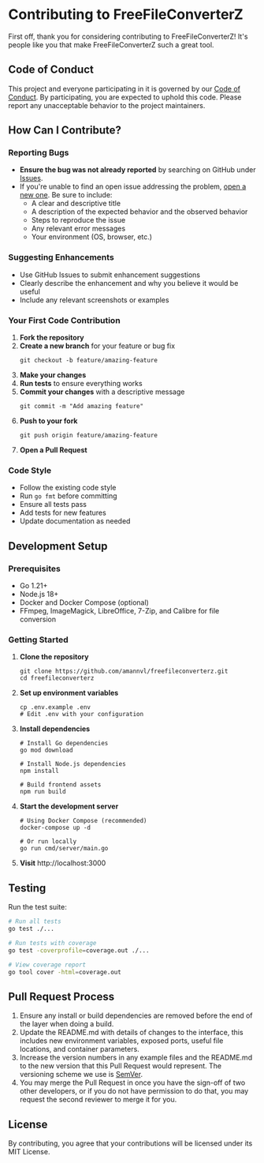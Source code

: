 # Contributing to FreeFileConverterZ

First off, thank you for considering contributing to FreeFileConverterZ! It's people like you that make FreeFileConverterZ such a great tool.

## Code of Conduct

This project and everyone participating in it is governed by our [Code of Conduct](CODE_OF_CONDUCT.md). By participating, you are expected to uphold this code. Please report any unacceptable behavior to the project maintainers.

## How Can I Contribute?

### Reporting Bugs

- **Ensure the bug was not already reported** by searching on GitHub under [Issues](https://github.com/amannvl/freefileconverterz/issues).
- If you're unable to find an open issue addressing the problem, [open a new one](https://github.com/amannvl/freefileconverterz/issues/new). Be sure to include:
  - A clear and descriptive title
  - A description of the expected behavior and the observed behavior
  - Steps to reproduce the issue
  - Any relevant error messages
  - Your environment (OS, browser, etc.)

### Suggesting Enhancements

- Use GitHub Issues to submit enhancement suggestions
- Clearly describe the enhancement and why you believe it would be useful
- Include any relevant screenshots or examples

### Your First Code Contribution

1. **Fork the repository**
2. **Create a new branch** for your feature or bug fix
   ```
   git checkout -b feature/amazing-feature
   ```
3. **Make your changes**
4. **Run tests** to ensure everything works
5. **Commit your changes** with a descriptive message
   ```
   git commit -m "Add amazing feature"
   ```
6. **Push to your fork**
   ```
   git push origin feature/amazing-feature
   ```
7. **Open a Pull Request**

### Code Style

- Follow the existing code style
- Run `go fmt` before committing
- Ensure all tests pass
- Add tests for new features
- Update documentation as needed

## Development Setup

### Prerequisites

- Go 1.21+
- Node.js 18+
- Docker and Docker Compose (optional)
- FFmpeg, ImageMagick, LibreOffice, 7-Zip, and Calibre for file conversion

### Getting Started

1. **Clone the repository**
   ```
   git clone https://github.com/amannvl/freefileconverterz.git
   cd freefileconverterz
   ```

2. **Set up environment variables**
   ```
   cp .env.example .env
   # Edit .env with your configuration
   ```

3. **Install dependencies**
   ```
   # Install Go dependencies
   go mod download
   
   # Install Node.js dependencies
   npm install
   
   # Build frontend assets
   npm run build
   ```

4. **Start the development server**
   ```
   # Using Docker Compose (recommended)
   docker-compose up -d
   
   # Or run locally
   go run cmd/server/main.go
   ```

5. **Visit** http://localhost:3000

## Testing

Run the test suite:

```bash
# Run all tests
go test ./...

# Run tests with coverage
go test -coverprofile=coverage.out ./...

# View coverage report
go tool cover -html=coverage.out
```

## Pull Request Process

1. Ensure any install or build dependencies are removed before the end of the layer when doing a build.
2. Update the README.md with details of changes to the interface, this includes new environment variables, exposed ports, useful file locations, and container parameters.
3. Increase the version numbers in any example files and the README.md to the new version that this Pull Request would represent. The versioning scheme we use is [SemVer](http://semver.org/).
4. You may merge the Pull Request in once you have the sign-off of two other developers, or if you do not have permission to do that, you may request the second reviewer to merge it for you.

## License

By contributing, you agree that your contributions will be licensed under its MIT License.
